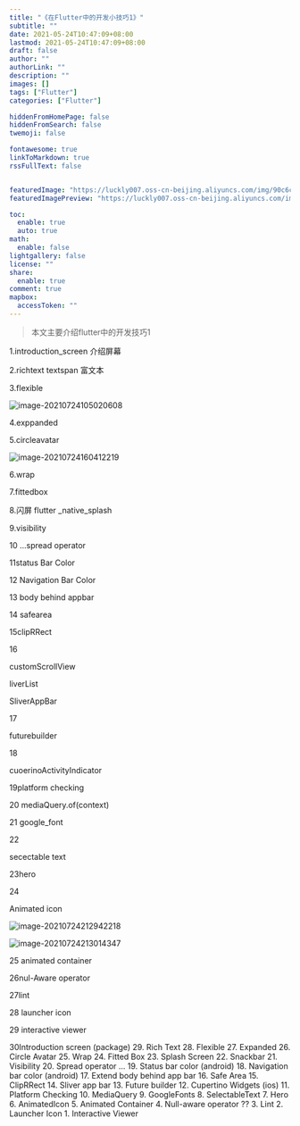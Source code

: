 ```yaml
---
title: "《在Flutter中的开发小技巧1》"
subtitle: ""
date: 2021-05-24T10:47:09+08:00
lastmod: 2021-05-24T10:47:09+08:00
draft: false
author: ""
authorLink: ""
description: ""
images: []
tags: ["Flutter"]
categories: ["Flutter"]

hiddenFromHomePage: false
hiddenFromSearch: false
twemoji: false

fontawesome: true
linkToMarkdown: true
rssFullText: false


featuredImage: "https://luckly007.oss-cn-beijing.aliyuncs.com/img/90c6cc12-742e-4c9f-b318-b912f163b8d0.png"
featuredImagePreview: "https://luckly007.oss-cn-beijing.aliyuncs.com/img/90c6cc12-742e-4c9f-b318-b912f163b8d0.png"

toc:
  enable: true
  auto: true
math:
  enable: false
lightgallery: false
license: ""
share:
  enable: true
comment: true
mapbox:
  accessToken: ""
---
```




> 本文主要介绍flutter中的开发技巧1

<!--more-->

1.introduction_screen  介绍屏幕



2.richtext  textspan  富文本



3.flexible



![image-20210724105020608](https://luckly007.oss-cn-beijing.aliyuncs.com/img/image-20210724105020608.png)









4.exppanded

5.circleavatar

![image-20210724160412219](https://luckly007.oss-cn-beijing.aliyuncs.com/img/image-20210724160412219.png)

6.wrap

7.fittedbox

8.闪屏 flutter _native_splash

9.visibility 



10  ...spread operator

11status Bar Color

12  Navigation Bar Color

13 body behind appbar

14 safearea

15clipRRect

16 

customScrollView

liverList

SliverAppBar



17



futurebuilder

18

cuoerinoActivityIndicator

19platform checking



20 mediaQuery.of(context)

21 google_font

22

secectable text

23hero

24



Animated icon

![image-20210724212942218](https://luckly007.oss-cn-beijing.aliyuncs.com/img/image-20210724212942218.png)



![image-20210724213014347](https://luckly007.oss-cn-beijing.aliyuncs.com/img/image-20210724213014347.png)

25 animated container

26nul-Aware operator

27lint

28 launcher icon

29 interactive viewer















30Introduction screen (package) 29. Rich Text 28. Flexible 27. Expanded 26. Circle Avatar 25. Wrap 24. Fitted Box 23. Splash Screen 22. Snackbar 21. Visibility 20. Spread operator ... 19. Status bar color (android) 18. Navigation bar color (android) 17. Extend body behind app bar 16. Safe Area 15. ClipRRect 14. Sliver app bar 13. Future builder 12. Cupertino Widgets (ios) 11. Platform Checking 10. MediaQuery 9. GoogleFonts 8. SelectableText 7. Hero 6. AnimatedIcon 5. Animated Container 4. Null-aware operator ?? 3. Lint 2. Launcher Icon 1. Interactive Viewer